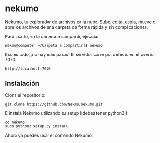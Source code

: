 # nekumo
Nekumo, tu explorador de archivos en la nube. Sube, edita, copia, mueve o abre los archivos de una carpeta de forma rápida y sin complicaciones.

Para usarlo, en la carpeta a compartir, ejecuta:

    nekmo@computer ~/Carpeta a compartir]$ nekumo
    
Eso es todo, ¡no hay más pasos! El servidor corre por defecto en el puerto 7070:

    http://localhost:7070

## Instalación

Clona el repositorio:

    git clone https://github.com/Nekmo/nekumo.git
    
 E instala Nekumo utilizando su setup (¡debes tener python3!):
 
    cd nekumo
    sudo python3 setup.py install

Ahora ya puedes usar el comando Nekumo.